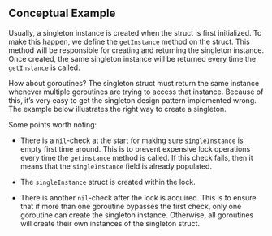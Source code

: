## Conceptual Example
Usually, a singleton instance is created when the struct is first initialized. To make this happen, we define the `getInstance` method on the struct. This method will be responsible for creating and returning the singleton instance. Once created, the same singleton instance will be returned every time the `getInstance` is called.

How about goroutines? The singleton struct must return the same instance whenever multiple goroutines are trying to access that instance. Because of this, it’s very easy to get the singleton design pattern implemented wrong. The example below illustrates the right way to create a singleton.

Some points worth noting:

- There is a `nil`-check at the start for making sure `singleInstance` is empty first time around. This is to prevent expensive lock operations every time the `getinstance` method is called. If this check fails, then it means that the `singleInstance` field is already populated.

- The `singleInstance` struct is created within the lock.

- There is another `nil`-check after the lock is acquired. This is to ensure that if more than one goroutine bypasses the first check, only one goroutine can create the singleton instance. Otherwise, all goroutines will create their own instances of the singleton struct.